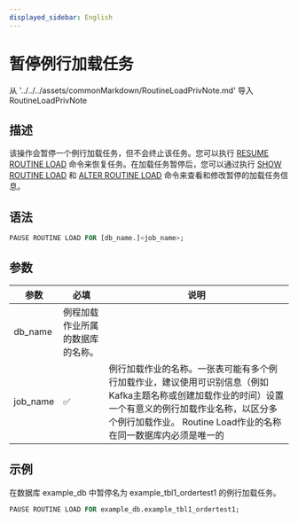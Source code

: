 ```yaml
---
displayed_sidebar: English
---
```


# 暂停例行加载任务

从 '../../../assets/commonMarkdown/RoutineLoadPrivNote.md' 导入 RoutineLoadPrivNote

## 描述

该操作会暂停一个例行加载任务，但不会终止该任务。您可以执行 [RESUME ROUTINE LOAD](./RESUME_ROUTINE_LOAD.md) 命令来恢复任务。在加载任务暂停后，您可以通过执行 [SHOW ROUTINE LOAD](./SHOW_ROUTINE_LOAD.md) 和 [ALTER ROUTINE LOAD](./ALTER_ROUTINE_LOAD.md) 命令来查看和修改暂停的加载任务信息。

<RoutineLoadPrivNote />


## 语法

```SQL
PAUSE ROUTINE LOAD FOR [db_name.]<job_name>;
```

## 参数

|参数|必填|说明|
|---|---|---|
|db_name|例程加载作业所属的数据库的名称。|
|job_name|✅|例行加载作业的名称。一张表可能有多个例行加载作业，建议使用可识别信息（例如Kafka主题名称或创建加载作业的时间）设置一个有意义的例行加载作业名称，以区分多个例行加载作业。 Routine Load作业的名称在同一数据库内必须是唯一的|

## 示例

在数据库 example_db 中暂停名为 example_tbl1_ordertest1 的例行加载任务。

```sql
PAUSE ROUTINE LOAD FOR example_db.example_tbl1_ordertest1;
```
